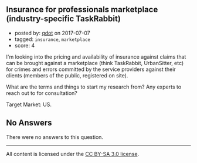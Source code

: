 ## Insurance for professionals marketplace (industry-specific TaskRabbit)

- posted by: [qdot](https://stackexchange.com/users/176688/qdot) on 2017-07-07
- tagged: `insurance`, `marketplace`
- score: 4

I'm looking into the pricing and availability of insurance against claims that can be brought against a marketplace (think TaskRabbit, UrbanSitter, etc) for crimes and errors committed by the service providers against their clients (members of the public, registered on site). 

What are the terms and things to start my research from? Any experts to reach out to for consultation? 

Target Market: US. 

## No Answers

There were no answers to this question.


---

All content is licensed under the [CC BY-SA 3.0 license](https://creativecommons.org/licenses/by-sa/3.0/).
